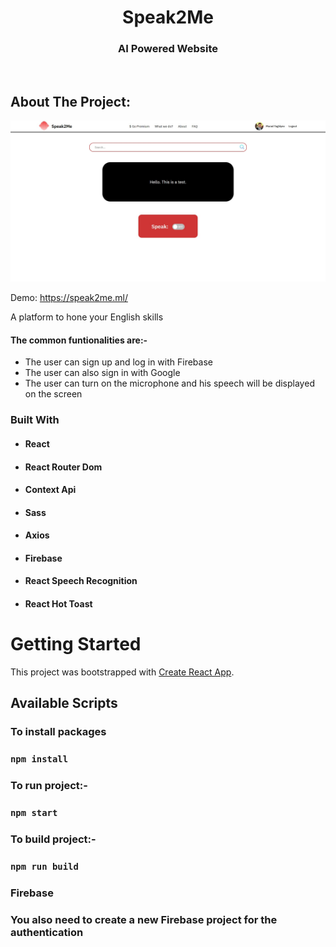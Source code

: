<!-- PROJECT LOGO -->
<p align="center">

  <h1 align="center">Speak2Me</h1>

  <h3 align="center">
   AI Powered Website
  </h3>
 <br />

</p>

<!-- ABOUT THE PROJECT -->

## About The Project:

![Home page](https://github.com/muradtaghiyev05/speak2me/blob/main/speak2me.jpg "Speak2Me")

Demo: https://speak2me.ml/

A platform to hone your English skills

#### The common funtionalities are:-

- The user can sign up and log in with Firebase
- The user can also sign in with Google
- The user can turn on the microphone and his speech will be displayed on the screen

### Built With

- #### React
- #### React Router Dom
- #### Context Api
- #### Sass
- #### Axios
- #### Firebase
- #### React Speech Recognition
- #### React Hot Toast


<!-- GETTING STARTED -->

# Getting Started

This project was bootstrapped with [Create React App](https://github.com/facebook/create-react-app).

## Available Scripts

### To install packages

### `npm install`

### To run project:-

### `npm start`

### To build project:-

### `npm run build`

### Firebase

### You also need to create a new Firebase project for the authentication

